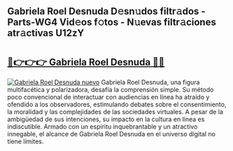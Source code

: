 ## Gabriela Roel Desnuda D𝚎sn𝚞dos filtr𝚊dos - Parts-WG4 Vid𝚎os f𝚘tos - N𝚞evas filtr𝚊ciones atr𝚊ctivas U12zY

# <h2><a href="http://mb358y8.tromn.icu/?c=Gabriela+Roel+Desnuda">🔗👉👉👉 Gabriela Roel Desnuda 🔗🔗</a></h2>

[![Gabriela Roel Desnuda nuevo](https://i.imgur.com/pEAQMta.gif)](http://mb358y8.tromn.icu/?c=Gabriela+Roel+Desnuda)
Gabriela Roel Desnuda, una figura multifacética y polarizadora, desafía la comprensión simple. Su método poco convencional de interactuar con audiencias en línea ha atraído y ofendido a los observadores, estimulando debates sobre el consentimiento, la moralidad y las complejidades de las sociedades virtuales. A pesar de la ambigüedad de sus intenciones, su impacto en la cultura en línea es indiscutible. Armado con un espíritu inquebrantable y un atractivo innegable, el alcance de Gabriela Roel Desnuda en el universo digital no tiene límites.
